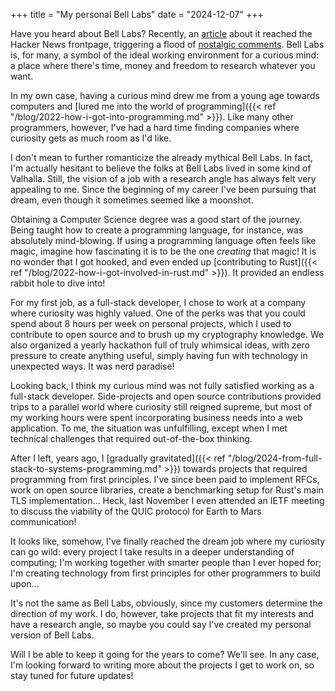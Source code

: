 +++
title = "My personal Bell Labs"
date = "2024-12-07"
+++

Have you heard about Bell Labs? Recently, an [article](https://www.construction-physics.com/p/the-influence-of-bell-labs) about it reached the Hacker News frontpage, triggering a flood of [nostalgic comments](https://news.ycombinator.com/item?id=42275944). Bell Labs is, for many, a symbol of the ideal working environment for a curious mind: a place where there's time, money and freedom to research whatever you want.

In my own case, having a curious mind drew me from a young age towards computers and [lured me into the world of programming]({{< ref "/blog/2022-how-i-got-into-programming.md" >}}). Like many other programmers, however, I've had a hard time finding companies where curiosity gets as much room as I'd like.

I don't mean to further romanticize the already mythical Bell Labs. In fact, I'm actually hesitant to believe the folks at Bell Labs lived in some kind of Valhalla. Still, the vision of a job with a research angle has always felt very appealing to me. Since the beginning of my career I've been pursuing that dream, even though it sometimes seemed like a moonshot.

Obtaining a Computer Science degree was a good start of the journey. Being taught how to create a programming language, for instance, was absolutely mind-blowing. If using a programming language often feels like magic, imagine how fascinating it is to be the one _creating_ that magic! It is no wonder that I got hooked, and even ended up [contributing to Rust]({{< ref "/blog/2022-how-i-got-involved-in-rust.md" >}}). It provided an endless rabbit hole to dive into!

For my first job, as a full-stack developer, I chose to work at a company where curiosity was highly valued. One of the perks was that you could spend about 8 hours per week on personal projects, which I used to contribute to open source and to brush up my cryptography knowledge. We also organized a yearly hackathon full of truly whimsical ideas, with zero pressure to create anything useful, simply having fun with technology in unexpected ways. It was nerd paradise!

Looking back, I think my curious mind was not fully satisfied working as a full-stack developer. Side-projects and open source contributions provided trips to a parallel world where curiosity still reigned supreme, but most of my working hours were spent incorporating business needs into a web application. To me, the situation was unfulfilling, except when I met technical challenges that required out-of-the-box thinking.

After I left, years ago, I [gradually gravitated]({{< ref "/blog/2024-from-full-stack-to-systems-programming.md" >}}) towards projects that required programming from first principles. I've since been paid to implement RFCs, work on open source libraries, create a benchmarking setup for Rust's main TLS implementation... Heck, last November I even attended an IETF meeting to discuss the viability of the QUIC protocol for Earth to Mars communication!

It looks like, somehow, I've finally reached the dream job where my curiosity can go wild: every project I take results in a deeper understanding of computing; I'm working together with smarter people than I ever hoped for; I'm creating technology from first principles for other programmers to build upon...

It's not the same as Bell Labs, obviously, since my customers determine the direction of my work. I do, however, take projects that fit my interests and have a research angle, so maybe you could say I've created my personal version of Bell Labs.

Will I be able to keep it going for the years to come? We'll see. In any case, I'm looking forward to writing more about the projects I get to work on, so stay tuned for future updates!
